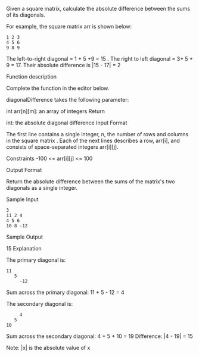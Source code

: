 Given a square matrix, calculate the absolute difference between the sums of its diagonals.

For example, the square matrix arr is shown below:
```
1 2 3
4 5 6
9 8 9  
```
The left-to-right diagonal = 1 + 5 +9 = 15 . The right to left diagonal = 3+ 5 + 9 = 17. Their absolute difference is |15 - 17| = 2

Function description

Complete the  function in the editor below.

diagonalDifference takes the following parameter:

int arr[n][m]: an array of integers
Return

int: the absolute diagonal difference
Input Format

The first line contains a single integer, n, the number of rows and columns in the square matrix .
Each of the next  lines describes a row, arr[i], and consists of  space-separated integers arr[i][j].

Constraints
-100 <= arr[i][j] <= 100

Output Format

Return the absolute difference between the sums of the matrix's two diagonals as a single integer.

Sample Input

```
3
11 2 4
4 5 6
10 8 -12
```
Sample Output

15
Explanation

The primary diagonal is:
```
11
   5
     -12
```
Sum across the primary diagonal: 11 + 5 - 12 = 4

The secondary diagonal is:
```
     4
   5
10
```
Sum across the secondary diagonal: 4 + 5 + 10 = 19
Difference: |4 - 19| = 15

Note: |x| is the absolute value of x